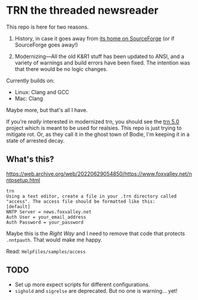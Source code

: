 # TRN the threaded newsreader

This repo is here for two reasons.

1. History, in case it goes away from [its home on
   SourceForge](https://trn.sourceforge.net/) (or if SourceForge goes
   away!)

2. Modernizing—All the old K&R1 stuff has been updated to ANSI, and a
   variety of warnings and build errors have been fixed. The intention
   was that there would be no logic changes.

Currently builds on:

* Linux: Clang and GCC
* Mac: Clang

Maybe more, but that's all I have.

If you're _really_ interested in modernized trn, you should see the [trn
5.0](https://github.com/LegalizeAdulthood/trn) project which is meant to
be used for realsies. This repo is just trying to mitigate rot. Or, as
they call it in the ghost town of Bodie, I'm keeping it in a state of
arrested decay.

## What's this?

https://web.archive.org/web/20220629054850/https://www.foxvalley.net/nntpsetup.html

```
trn
Using a text editor, create a file in your .trn directory called "access". The access file should be formatted like this:
[default]
NNTP Server = news.foxvalley.net
Auth User = your_email_address
Auth Password = your_password
```

Maybe this is the _Right Way_ and I need to remove that code that protects
`.nntpauth`. That would make me happy.

Read: `HelpFiles/samples/access`

## TODO

* Set up more expect scripts for different configurations.
* `sighold` and `sigrelse` are deprecated. But no one is warning... yet!
